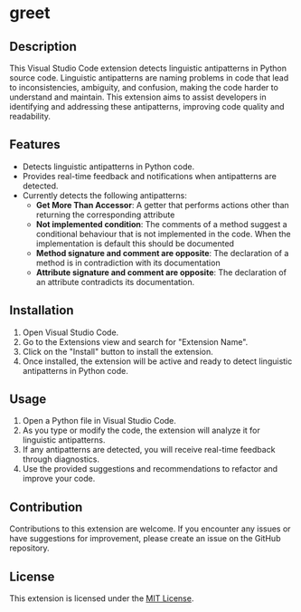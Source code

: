 # greet

## Description

This Visual Studio Code extension detects linguistic antipatterns in Python source code. Linguistic antipatterns are naming problems in code that lead to inconsistencies, ambiguity, and confusion, making the code harder to understand and maintain. This extension aims to assist developers in identifying and addressing these antipatterns, improving code quality and readability.

## Features

- Detects linguistic antipatterns in Python code.
- Provides real-time feedback and notifications when antipatterns are detected.
- Currently detects the following antipatterns:
  - **Get More Than Accessor**: A getter that performs actions other than returning the corresponding attribute
  - **Not implemented condition**: The comments of a method suggest a conditional behaviour that is not implemented in the code. When the implementation is default this should be documented
  - **Method signature and comment are opposite**: The declaration of a method is in contradiction with its documentation
  - **Attribute signature and comment are opposite**: The
    declaration of an attribute contradicts its documentation.

## Installation

1. Open Visual Studio Code.
2. Go to the Extensions view and search for "Extension Name".
3. Click on the "Install" button to install the extension.
4. Once installed, the extension will be active and ready to detect linguistic antipatterns in Python code.

## Usage

1. Open a Python file in Visual Studio Code.
2. As you type or modify the code, the extension will analyze it for linguistic antipatterns.
3. If any antipatterns are detected, you will receive real-time feedback through diagnostics.
4. Use the provided suggestions and recommendations to refactor and improve your code.

## Contribution

Contributions to this extension are welcome. If you encounter any issues or have suggestions for improvement, please create an issue on the GitHub repository.

## License

This extension is licensed under the [MIT License](https://opensource.org/licenses/MIT).
